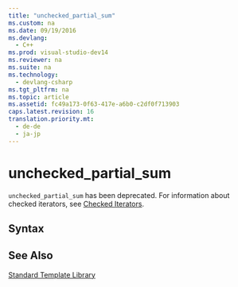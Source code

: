 ```yaml
---
title: "unchecked_partial_sum"
ms.custom: na
ms.date: 09/19/2016
ms.devlang: 
  - C++
ms.prod: visual-studio-dev14
ms.reviewer: na
ms.suite: na
ms.technology: 
  - devlang-csharp
ms.tgt_pltfrm: na
ms.topic: article
ms.assetid: fc49a173-0f63-417e-a6b0-c2df0f713903
caps.latest.revision: 16
translation.priority.mt: 
  - de-de
  - ja-jp
---
```

# unchecked_partial_sum
`unchecked_partial_sum` has been deprecated. For information about checked iterators, see [Checked Iterators](../vs140/Checked-Iterators.md).  
  
## Syntax  
  
## See Also  
 [Standard Template Library](../vs140/Standard-Template-Library.md)